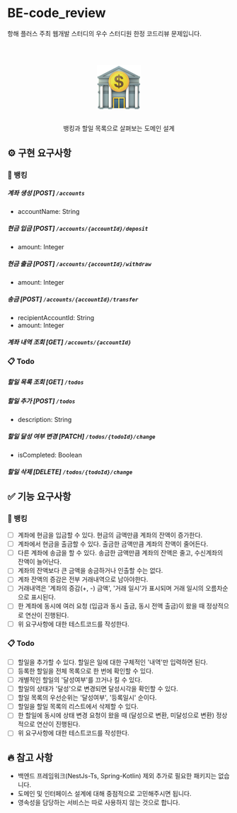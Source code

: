 # BE-code_review

항해 플러스 주최 웹개발 스터디의 우수 스터디원 한정 코드리뷰 문제입니다.

<br/>
<br/>

<p align="middle" >
  <img width="100px;" src="assets/ic_bank.png"/>
</p>
<h2 align="middle"></h2>
<p align="middle">뱅킹과 할일 목록으로 살펴보는 도메인 설계</p>

## ⚙️ 구현 요구사항

### 🏧 뱅킹

##### 계좌 생성 [POST] `/accounts`

- accountName: String

##### 현금 입금 [POST] `/accounts/{accountId}/deposit`

- amount: Integer

##### 현금 출금 [POST] `/accounts/{accountId}/withdraw`

- amount: Integer

##### 송금 [POST] `/accounts/{accountId}/transfer`

- recipientAccountId: String
- amount: Integer

##### 계좌 내역 조회 [GET] `/accounts/{accountId}`

### 📋 Todo

##### 할일 목록 조회 [GET] `/todos`

##### 할일 추가 [POST] `/todos`

- description: String

##### 할일 달성 여부 변경 [PATCH] `/todos/{todoId}/change`

- isCompleted: Boolean

##### 할일 삭제 [DELETE] `/todos/{todoId}/change`

## ✅ 기능 요구사항

### 🏧 뱅킹

- [ ] 계좌에 현금을 입금할 수 있다. 현금의 금액만큼 계좌의 잔액이 증가한다.
- [ ] 계좌에서 현금을 출금할 수 있다. 출금한 금액만큼 계좌의 잔액이 줄어든다.
- [ ] 다른 계좌에 송금을 할 수 있다. 송금한 금액만큼 계좌의 잔액은 줄고, 수신계좌의 잔액이 늘어난다.
- [ ] 계좌의 잔액보다 큰 금액을 송금하거나 인출할 수는 없다.
- [ ] 계좌 잔액의 증감은 전부 거래내역으로 남아야한다.
- [ ] 거래내역은 '계좌의 증감(+, -) 금액', '거래 일시'가 표시되며 거래 일시의 오름차순으로 표시된다.
- [ ] 한 계좌에 동시에 여러 요청 (입금과 동시 출금, 동시 전액 출금)이 왔을 때 정상적으로 연산이 진행된다.
- [ ] 위 요구사항에 대한 테스트코드를 작성한다.

### 📋 Todo

- [ ] 할일을 추가할 수 있다. 할일은 일에 대한 구체적인 '내역'만 입력하면 된다.
- [ ] 등록한 할일을 전체 목록으로 한 번에 확인할 수 있다.
- [ ] 개별적인 할일의 '달성여부'를 끄거나 킬 수 있다.
- [ ] 할일의 상태가 '달성'으로 변경되면 달성시각을 확인할 수 있다.
- [ ] 할일 목록의 우선순위는 '달성여부', '등록일시' 순이다.
- [ ] 할일을 할일 목록의 리스트에서 삭제할 수 있다.
- [ ] 한 할일에 동시에 상태 변경 요청이 왔을 때 (달성으로 변환, 미달성으로 변환) 정상적으로 연산이 진행된다.
- [ ] 위 요구사항에 대한 테스트코드를 작성한다.

## 🔥 참고 사항

- 백엔드 프레임워크(NestJs-Ts, Spring-Kotlin) 제외 추가로 필요한 패키지는 없습니다.
- 도메인 및 인터페이스 설계에 대해 중점적으로 고민해주시면 됩니다.
- 영속성을 담당하는 서비스는 따로 사용하지 않는 것으로 합니다.
